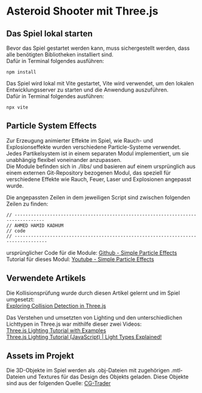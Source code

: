 # Asteroid Shooter mit Three.js

## Das Spiel lokal starten
Bevor das Spiel gestartet werden kann, muss sichergestellt werden, dass alle benötigten Bibliotheken installiert sind.  
Dafür in Terminal folgendes ausführen:
```
npm install
```
Das Spiel wird lokal mit Vite gestartet, Vite wird verwendet, um den lokalen Entwicklungsserver zu starten und die Anwendung auszuführen.  
Dafür in Terminal folgendes ausführen:
```
npx vite
```
## Particle System Effects
Zur Erzeugung animierter Effekte im Spiel, wie Rauch- und Explosionseffekte wurden verschiedene Particle-Systeme verwendet.
Jedes Partikelsystem ist in einem separaten Modul implementiert, um sie unabhängig flexibel voneinander anzupassen.  
Die Module befinden sich in ./libs/ und basieren auf einem ursprünglich aus einem externen Git-Repository bezogenen Modul,
das speziell für verschiedene Effekte wie Rauch, Feuer, Laser und Explosionen angepasst wurde.  

Die angepassten Zeilen in dem jeweiligen Script sind zwischen folgenden Zeilen zu finden:  
```
// ---------------------------------------------------------------------------------  
// AHMED HAMID KADHUM  
// code  
// ----------------------------------------------------------------------------------  
```
ursprünglicher Code für die Module: [Github - Simple Particle Effects](https://github.com/bobbyroe/Simple-Particle-Effects)  
Tutorial für dieses Modul: [Youtube - Simple Particle Effects](https://www.youtube.com/watch?v=h1UQdbuF204&t=295s)  

## Verwendete Artikels
Die Kollisionsprüfung wurde durch diesen Artikel gelernt und im Spiel umgesetzt:  
[Exploring Collision Detection in Three.js](https://jainmanshu.medium.com/exploring-collision-detection-in-three-js-82dc95a383f4) 

Das Verstehen und umsetzten von Lighting und den unterschiedlichen Lichttypen in Three.js war mithilfe dieser zwei Videos:  
[Three.js Lighting Tutorial with Examples](https://www.youtube.com/watch?v=bsLosbweLNE&t=158s)  
[Three.js Lighting Tutorial (JavaScript) | Light Types Explained!](https://www.youtube.com/watch?v=T6PhV4Hz0u4&t=308s)

## Assets im Projekt
Die 3D-Objekte im Spiel werden als .obj-Dateien mit zugehörigen .mtl-Dateien und Textures für das Design des Objekts geladen. Diese Objekte sind aus der folgenden Quelle:
[CG-Trader](https://www.cgtrader.com)